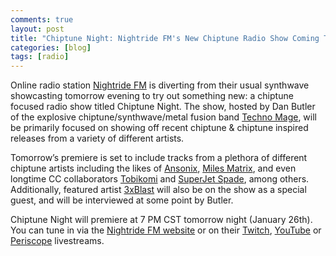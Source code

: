 ```yaml
---
comments: true
layout: post
title: "Chiptune Night: Nightride FM's New Chiptune Radio Show Coming Tomorrow"
categories: [blog]
tags: [radio]
---
```

Online radio station [Nightride FM](https://nightride.fm/?station=nightride) is diverting from their usual synthwave showcasting tomorrow evening to try out something new: a chiptune focused radio show titled Chiptune Night. The show, hosted by Dan Butler of the explosive chiptune/synthwave/metal fusion band [Techno Mage](https://technomage.bandcamp.com/), will be primarily focused on showing off recent chiptune & chiptune inspired releases from a variety of different artists.

Tomorrow’s premiere is set to include tracks from a plethora of different chiptune artists including the likes of [Ansonix](https://www.youtube.com/user/AntonCullenMusic/videos), [Miles Matrix](https://miles-matrix.com/home), and even longtime CC collaborators [Tobikomi](https://www.youtube.com/channel/UCAWgklXUqYbr6On2eLF-zWw) and [SuperJet Spade](https://www.youtube.com/channel/UCBFhNu1wsJbahAcA8MlfaIw), among others. Additionally, featured artist [3xBlast](http://3xblast.com/3xblast.com/) will also be on the show as a special guest, and will be interviewed at some point by Butler.

Chiptune Night will premiere at 7 PM CST tomorrow night (January 26th). You can tune in via the [Nightride FM website](https://nightride.fm/?station=nightride) or on their [Twitch](https://www.twitch.tv/nightride_fm), [YouTube](https://www.youtube.com/watch?v=6Qw6L7TZZCY) or [Periscope](https://www.pscp.tv/nightridefm/1BdGYeyNoQzGX) livestreams. 
